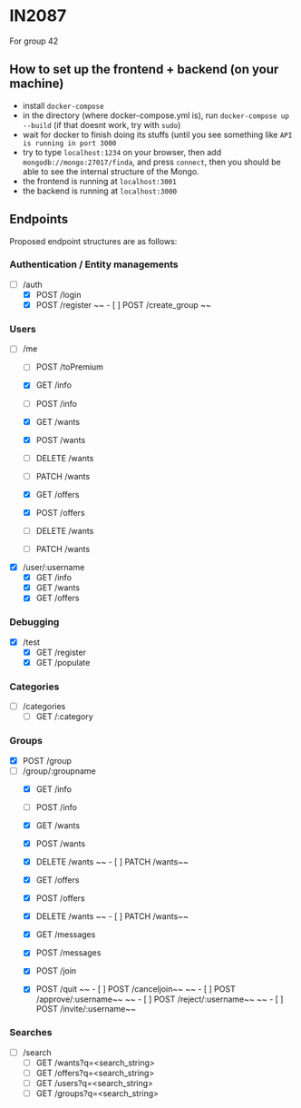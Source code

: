# IN2087
For group 42

## How to set up the frontend + backend (on your machine)
- install `docker-compose`
- in the directory (where docker-compose.yml is), run `docker-compose up --build` (if that doesnt work, try with `sudo`)
- wait for docker to finish doing its stuffs (until you see something like `API is running in port 3000`
- try to type `localhost:1234` on your browser, then add `mongodb://mongo:27017/finda`, and press `connect`, then you should be able to see the internal structure of the Mongo.
- the frontend is running at `localhost:3001`
- the backend is running at `localhost:3000`

## Endpoints
Proposed endpoint structures are as follows:
### Authentication / Entity managements
- [ ] /auth
  - [x] POST /login
  - [x] POST /register
  ~~ - [ ] POST /create_group ~~
### Users
- [ ] /me
  - [ ] POST /toPremium
  - [x] GET /info
  - [ ] POST /info  

  - [x] GET /wants
  - [x] POST /wants
  - [ ] DELETE /wants
  - [ ] PATCH /wants

  - [x] GET /offers
  - [x] POST /offers
  - [ ] DELETE /wants
  - [ ] PATCH /wants


- [x] /user/:username
  - [x] GET /info
  - [x] GET /wants
  - [x] GET /offers

### Debugging
- [x] /test
   - [x] GET /register
   - [x] GET /populate

### Categories
- [ ] /categories
  - [ ] GET /:category
### Groups
- [x] POST /group
- [ ] /group/:groupname
  - [x] GET /info
  - [ ] POST /info

  - [x] GET /wants
  - [x] POST /wants
  - [x] DELETE /wants
~~  - [ ] PATCH /wants~~

  - [x] GET /offers
  - [x] POST /offers
  - [x] DELETE /wants
~~  - [ ] PATCH /wants~~

  - [x] GET /messages
  - [x] POST /messages

  - [x] POST /join
  - [x] POST /quit
~~  - [ ] POST /canceljoin~~
~~  - [ ] POST /approve/:username~~
~~  - [ ] POST /reject/:username~~
~~  - [ ] POST /invite/:username~~

### Searches
- [ ] /search
  - [ ] GET /wants?q=<search_string>
  - [ ] GET /offers?q=<search_string>
  - [ ] GET /users?q=<search_string>
  - [ ] GET /groups?q=<search_string>
